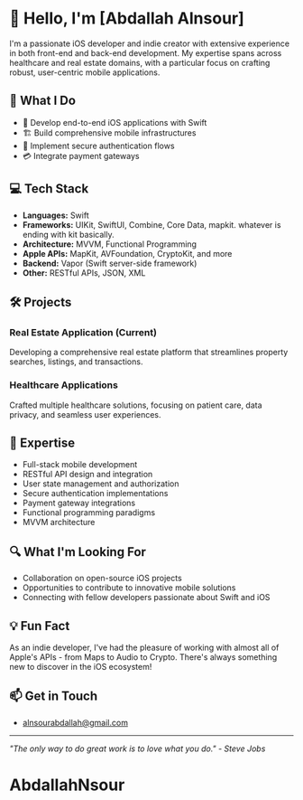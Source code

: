 # 👋 Hello, I'm [Abdallah Alnsour]

I'm a passionate iOS developer and indie creator with extensive experience in both front-end and back-end development. My expertise spans across healthcare and real estate domains, with a particular focus on crafting robust, user-centric mobile applications.

## 🚀 What I Do

- 📱 Develop end-to-end iOS applications with Swift
- 🏗️ Build comprehensive mobile infrastructures
- 🔐 Implement secure authentication flows
- 💳 Integrate payment gateways

## 💻 Tech Stack

- **Languages:** Swift
- **Frameworks:** UIKit, SwiftUI, Combine, Core Data, mapkit. whatever is ending with kit basically.
- **Architecture:** MVVM, Functional Programming
- **Apple APIs:** MapKit, AVFoundation, CryptoKit, and more
- **Backend:** Vapor (Swift server-side framework)
- **Other:** RESTful APIs, JSON, XML

## 🛠️ Projects

### Real Estate Application (Current)
Developing a comprehensive real estate platform that streamlines property searches, listings, and transactions.

### Healthcare Applications
Crafted multiple healthcare solutions, focusing on patient care, data privacy, and seamless user experiences.

## 🌟 Expertise

- Full-stack mobile development
- RESTful API design and integration
- User state management and authorization
- Secure authentication implementations
- Payment gateway integrations
- Functional programming paradigms
- MVVM architecture

## 🔍 What I'm Looking For

- Collaboration on open-source iOS projects
- Opportunities to contribute to innovative mobile solutions
- Connecting with fellow developers passionate about Swift and iOS

## 💡 Fun Fact

As an indie developer, I've had the pleasure of working with almost all of Apple's APIs - from Maps to Audio to Crypto. There's always something new to discover in the iOS ecosystem!

## 📫 Get in Touch

- alnsourabdallah@gmail.com

---

*"The only way to do great work is to love what you do." - Steve Jobs*
# AbdallahNsour
